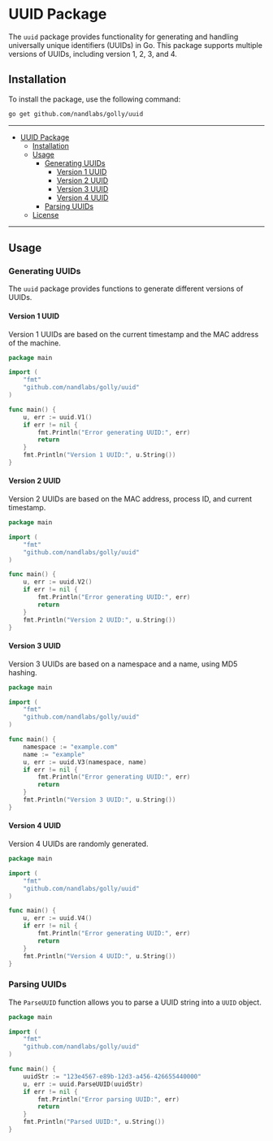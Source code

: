 # UUID Package

The `uuid` package provides functionality for generating and handling universally unique identifiers (UUIDs) in Go. This package supports multiple versions of UUIDs, including version 1, 2, 3, and 4.

## Installation

To install the package, use the following command:

```sh
go get github.com/nandlabs/golly/uuid
```

---

- [UUID Package](#uuid-package)
  - [Installation](#installation)
  - [Usage](#usage)
    - [Generating UUIDs](#generating-uuids)
      - [Version 1 UUID](#version-1-uuid)
      - [Version 2 UUID](#version-2-uuid)
      - [Version 3 UUID](#version-3-uuid)
      - [Version 4 UUID](#version-4-uuid)
    - [Parsing UUIDs](#parsing-uuids)
  - [License](#license)

---

## Usage

### Generating UUIDs

The `uuid` package provides functions to generate different versions of UUIDs.

#### Version 1 UUID

Version 1 UUIDs are based on the current timestamp and the MAC address of the machine.

```go
package main

import (
    "fmt"
    "github.com/nandlabs/golly/uuid"
)

func main() {
    u, err := uuid.V1()
    if err != nil {
        fmt.Println("Error generating UUID:", err)
        return
    }
    fmt.Println("Version 1 UUID:", u.String())
}
```

#### Version 2 UUID

Version 2 UUIDs are based on the MAC address, process ID, and current timestamp.

```go
package main

import (
    "fmt"
    "github.com/nandlabs/golly/uuid"
)

func main() {
    u, err := uuid.V2()
    if err != nil {
        fmt.Println("Error generating UUID:", err)
        return
    }
    fmt.Println("Version 2 UUID:", u.String())
}
```

#### Version 3 UUID

Version 3 UUIDs are based on a namespace and a name, using MD5 hashing.

```go
package main

import (
    "fmt"
    "github.com/nandlabs/golly/uuid"
)

func main() {
    namespace := "example.com"
    name := "example"
    u, err := uuid.V3(namespace, name)
    if err != nil {
        fmt.Println("Error generating UUID:", err)
        return
    }
    fmt.Println("Version 3 UUID:", u.String())
}
```

#### Version 4 UUID

Version 4 UUIDs are randomly generated.

```go
package main

import (
    "fmt"
    "github.com/nandlabs/golly/uuid"
)

func main() {
    u, err := uuid.V4()
    if err != nil {
        fmt.Println("Error generating UUID:", err)
        return
    }
    fmt.Println("Version 4 UUID:", u.String())
}
```

### Parsing UUIDs

The `ParseUUID` function allows you to parse a UUID string into a `UUID` object.

```go
package main

import (
    "fmt"
    "github.com/nandlabs/golly/uuid"
)

func main() {
    uuidStr := "123e4567-e89b-12d3-a456-426655440000"
    u, err := uuid.ParseUUID(uuidStr)
    if err != nil {
        fmt.Println("Error parsing UUID:", err)
        return
    }
    fmt.Println("Parsed UUID:", u.String())
}
```
